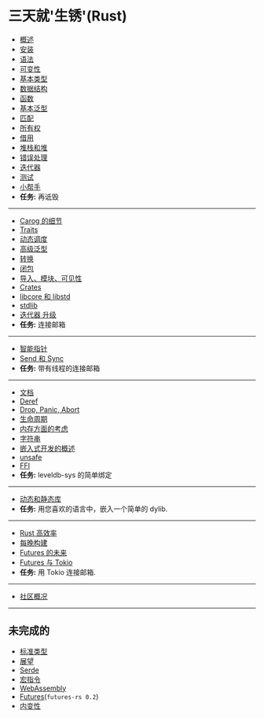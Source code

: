 # 三天就'生锈'(Rust)

- [概述](../index.html?chapter=overview&locale=zh-CN)
- [安装](../index.html?chapter=installation&locale=zh-CN)
- [语法](../index.html?chapter=syntax&locale=zh-CN)
- [可变性](../index.html?chapter=mutability&locale=zh-CN)
- [基本类型](../index.html?chapter=basic-types&locale=zh-CN)
- [数据结构](../index.html?chapter=data-structures&locale=zh-CN)
- [函数](../index.html?chapter=functions&locale=zh-CN)
- [基本泛型](../index.html?chapter=generics-basics&locale=zh-CN)
- [匹配](../index.html?chapter=match&locale=zh-CN)
- [所有权](../index.html?chapter=ownership&locale=zh-CN)
- [借用](../index.html?chapter=borrowing&locale=zh-CN)
- [堆栈和堆](../index.html?chapter=stack-and-heap&locale=zh-CN)
- [错误处理](../index.html?chapter=error-handling&locale=zh-CN)
- [迭代器](../index.html?chapter=iterators&locale=zh-CN)
- [测试](../index.html?chapter=testing&locale=zh-CN)
- [小帮手](../index.html?chapter=little-helpers&locale=zh-CN)
- **任务:** 再诋毁

---

- [Carog 的细节](../index.html?chapter=cargo&locale=zh-CN)
- [Traits](../index.html?chapter=traits&locale=zh-CN)
- [动态调度](../index.html?chapter=dynamic-dispatch&locale=zh-CN)
- [高级泛型](../index.html?chapter=advanced-generics-bounds&locale=zh-CN)
- [转换](../index.html?chapter=conversion-patterns&locale=zh-CN)
- [闭包](../index.html?chapter=closures&locale=zh-CN)
- [导入、模块、可见性](../index.html?chapter=imports-modules-and-visibility&locale=zh-CN)
- [Crates](../index.html?chapter=crates&locale=zh-CN)
- [libcore 和 libstd](../index.html?chapter=libcore-and-libstd&locale=zh-CN)
- [stdlib](../index.html?chapter=std-lib-tour&locale=zh-CN)
- [迭代器 升级](../index.html?chapter=iterators-again&locale=zh-CN)
- **任务:** 连接邮箱

---

- [智能指针](../index.html?chapter=smart-pointers&locale=zh-CN)
- [Send 和 Sync](../index.html?chapter=send-and-sync&locale=zh-CN)
- **任务:** 带有线程的连接邮箱

---

- [文档](../index.html?chapter=documentation&locale=zh-CN)
- [Deref](../index.html?chapter=deref-coersions&locale=zh-CN)
- [Drop, Panic, Abort](../index.html?chapter=drop-panic-abort&locale=zh-CN)
- [生命周期](../index.html?chapter=lifetimes&locale=zh-CN)
- [内存方面的考虑](../index.html?chapter=memory-considerations&locale=zh-CN)
- [字符串](../index.html?chapter=strings&locale=zh-CN)
- [嵌入式开发的概述](../index.html?chapter=embedded&locale=zh-CN)
- [unsafe](../index.html?chapter=unsafe&locale=zh-CN)
- [FFI](../index.html?chapter=ffi&locale=zh-CN)
- **任务:** leveldb-sys 的简单绑定

---

- [动态和静态库](../index.html?chapter=dynamic-and-static-libs&locale=zh-CN)
- **任务:** 用您喜欢的语言中，嵌入一个简单的 dylib.

---

- [Rust 高效率](../index.html?chapter=effective-rust&locale=zh-CN)
- [每晚构建](../index.html?chapter=working-with-nightly&locale=zh-CN)
- [Futures 的未来](../index.html?chapter=future-of-futures&locale=zh-CN)
- [Futures 与 Tokio](../index.html?chapter=futures-and-tokio&locale=zh-CN)
- **任务:** 用 Tokio 连接邮箱.

---

- [社区概况](../index.html?chapter=community-map&locale=zh-CN)

---

## 未完成的

- [标准类型](../index.html?chapter=standard-types&locale=zh-CN)
- [展望](../index.html?chapter=outlook&locale=zh-CN)
- [Serde](../index.html?chapter=serde&locale=zh-CN)
- [宏指令](../index.html?chapter=macros)
- [WebAssembly](../index.html?chapter=wasm&locale=zh-CN)
- [Futures](../index.html?chapter=futures&locale=zh-CN)(`futures-rs 0.2`)
- [内变性](../index.html?chapter=inner-mutability&locale=zh-CN)
